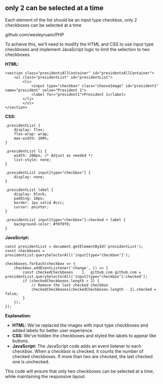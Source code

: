 


## only 2 can be selected at a time

Each element of the list should be an input type checkbox, only 2 checkboxes can be selected at a time

github.com/wesleyruam/PHP


To achieve this, we'll need to modify the HTML and CSS to use input type checkboxes and implement JavaScript logic to limit the selection to two checkboxes.

**HTML:**

```
<section class="presidentsAllContainer" id="presidentsAllContainer">
    <ul class="presidentList" id="presidentList">
        <li>
            <input type="checkbox" class="chooseImage" id="president1" name="president" value="President 1">
            <label for="president1">President 1</label>
        </li>
        </ul>
</section>
```

**CSS:**

```
.presidentList {
    display: flex;
    flex-wrap: wrap;
    max-width: 100%;
}

.presidentList li {
    width: 200px; /* Adjust as needed */
    list-style: none;
}

.presidentList input[type="checkbox"] {
    display: none;
}

.presidentList label {
    display: block;
    padding: 10px;
    border: 1px solid #ccc;
    cursor: pointer;
}

.presidentList input[type="checkbox"]:checked + label {
    background-color: #f0f0f0;
}
```

**JavaScript:**


```
const presidentList = document.getElementById('presidentList');
const checkboxes = presidentList.querySelectorAll('input[type="checkbox"]');

checkboxes.forEach(checkbox => {
    checkbox.addEventListener('change', () => {
        const checkedCheckboxes    1.  github.com github.com = presidentList.querySelectorAll('input[type="checkbox"]:checked');
        if (checkedCheckboxes.length > 2) {
            // Remove the last checked checkbox
            checkedCheckboxes[checkedCheckboxes.length - 1].checked = false;
        }
    });
});
```



**Explanation:**

- **HTML:** We've replaced the images with input type checkboxes and added labels for better user experience.
- **CSS:** We've hidden the checkboxes and styled the labels to appear like buttons.
- **JavaScript:** The JavaScript code adds an event listener to each checkbox. When a checkbox is checked, it counts the number of checked checkboxes. If more than two are checked, the last checked one is unchecked.

This code will ensure that only two checkboxes can be selected at a time, while maintaining the responsive layout.